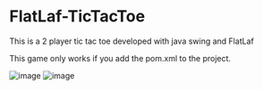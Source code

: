 # FlatLaf-TicTacToe
This is a 2 player tic tac toe developed with java swing and FlatLaf

This game only works if you add the pom.xml to the project.

![image](https://github.com/user-attachments/assets/7bdd25ef-1a38-41a2-9741-313d946842bc)
![image](https://github.com/user-attachments/assets/cb097721-7c1e-4f81-85fc-6108afe0b3e8)

